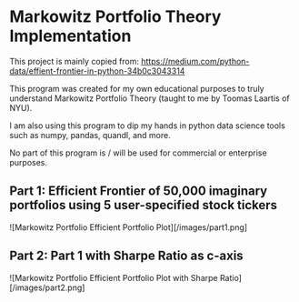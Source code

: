 # Markowitz Portfolio Theory Implementation

This project is mainly copied from: https://medium.com/python-data/effient-frontier-in-python-34b0c3043314

This program was created for my own educational purposes to truly understand Markowitz Portfolio Theory (taught to me by Toomas Laartis of NYU).

I am also using this program to dip my hands in python data science tools such as numpy, pandas, quandl, and more.

No part of this program is / will be used for commercial or enterprise purposes.

## Part 1: Efficient Frontier of 50,000 imaginary portfolios using 5 user-specified stock tickers

![Markowitz Portfolio Efficient Portfolio Plot][/images/part1.png]

## Part 2: Part 1 with Sharpe Ratio as c-axis

![Markowitz Portfolio Efficient Portfolio Plot with Sharpe Ratio][/images/part2.png]
